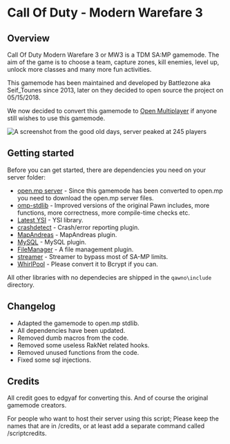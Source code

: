 # Call Of Duty - Modern Warefare 3
## Overview
Call Of Duty Modern Warefare 3 or MW3 is a TDM SA:MP gamemode. The aim of the game is to choose a team, capture zones, kill enemies, level up, unlock more classes and many more fun activities.

This gamemode has been maintained and developed by Battlezone aka Seif_Tounes since 2013, later on they decided to open source the project on 05/15/2018.

We now decided to convert this gamemode to [Open Multiplayer](https://open.mp/faq) if anyone still wishes to use this gamemode.

![A screenshot from the good old days, server peaked at 245 players](https://i.imgur.com/cLzbzzt.png)

## Getting started
Before you can get started, there are dependencies you need on your server folder:
- [open.mp server](https://github.com/openmultiplayer/open.mp/releases/latest) - Since this gamemode has been converted to open.mp you need to download the open.mp server files.
- [omp-stdlib](https://github.com/openmultiplayer/omp-stdlib) - Improved versions of the original Pawn includes, more functions, more correctness, more compile-time checks etc.
- [Latest YSI](https://github.com/pawn-lang/YSI-Includes/releases/tag/v5.10.0006) - YSI library.
- [crashdetect](https://github.com/Y-Less/samp-plugin-crashdetect/releases/tag/v4.22) - Crash/error reporting plugin.
- [MapAndreas](https://github.com/philip1337/samp-plugin-mapandreas/releases/tag/v1.2.1) - MapAndreas plugin.
- [MySQL](https://github.com/pBlueG/SA-MP-MySQL/releases/tag/R41-4) - MySQL plugin.
- [FileManager](https://github.com/JaTochNietDan/SA-MP-FileManager/releases/tag/1.5.1) - A file management plugin.
- [streamer](https://github.com/samp-incognito/samp-streamer-plugin/releases/tag/v2.9.6) - Streamer to bypass most of SA-MP limits.
- [WhirlPool](https://github.com/Southclaws/samp-whirlpool/releases/tag/v1.0.0) - Please convert it to Bcrypt if you can. 

All other libraries with no dependecies are shipped in the `qawno\include` directory.

## Changelog
- Adapted the gamemode to open.mp stdlib.
- All dependencies have been updated.
- Removed dumb macros from the code.
- Removed some useless RakNet related hooks.
- Removed unused functions from the code.
- Fixed some sql injections.

## Credits
All credit goes to edgyaf for converting this. And of course the original gamemode creators.

For people who want to host their server using this script; Please keep the names that are in /credits, or at least add a separate command called /scriptcredits.
